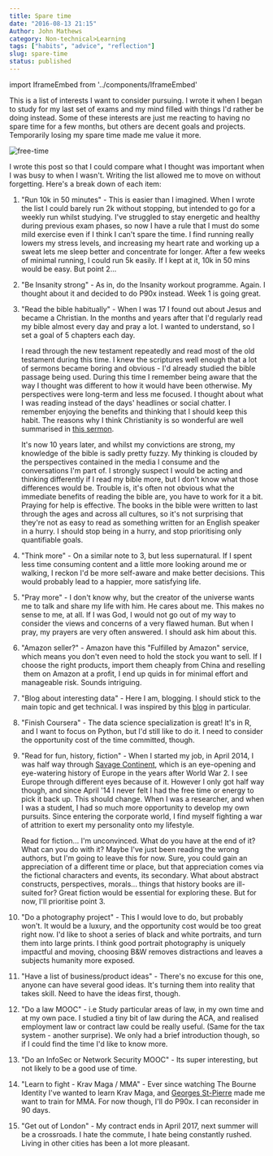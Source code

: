 ```yaml
---
title: Spare time
date: "2016-08-13 21:15"
Author: John Mathews
category: Non-technical>Learning
tags: ["habits", "advice", "reflection"]
slug: spare-time
status: published
---
```


import IframeEmbed from '../components/IframeEmbed'

This is a list of interests I want to consider pursuing. I wrote it when I began
to study for my last set of exams and my mind filled with things I'd rather be
doing instead. Some of these interests are just me reacting to having no spare
time for a few months, but others are decent goals and projects. Temporarily
losing my spare time made me value it more.

![free-time](/static/images/spare_time.jpg)

I wrote this post so that I could compare what I thought was important when I
was busy to when I wasn't. Writing the list allowed me to move on without
forgetting. Here's a break down of each item:

1.  "Run 10k in 50 minutes" - This is easier than I imagined. When I wrote the
    list I could barely run 2k without stopping, but intended to go for a
    weekly run whilst studying. I've struggled to stay energetic and healthy
    during previous exam phases, so now I have a rule that I must do some mild
    exercise even if I think I can't spare the time. I find running really
    lowers my stress levels, and increasing my heart rate and working up a
    sweat lets me sleep better and concentrate for longer. After a few weeks of
    minimal running, I could run 5k easily. If I kept at it, 10k in 50 mins
    would be easy. But point 2...

2.  "Be Insanity strong" - As in, do the Insanity workout programme. Again. I
    thought about it and decided to do P90x instead. Week 1 is going great.

3.  "Read the bible habitually" - When I was 17 I found out about Jesus and
    became a Christian. In the months and years after that I'd regularly read my
    bible almost every day and pray a lot. I wanted to understand, so I set a
    goal of 5 chapters each day.

    I read through the new testament repeatedly and read most of the old
    testament during this time. I knew the scriptures well enough that a lot of
    sermons became boring and obvious - I'd already studied the bible passage
    being used. During this time I remember being aware that the way I thought
    was different to how it would have been otherwise. My perspectives were
    long-term and less me focused. I thought about what I was reading instead
    of the days' headlines or social chatter. I remember enjoying the benefits
    and thinking that I should keep this habit. The reasons why I think
    Christianity is so wonderful are well summarised in [this
    sermon](http://messages.destinyedinburgh.com/sermon/the-gospel-we-preach-a-message-for-leaders).

    It's now 10 years later, and whilst my convictions are strong, my knowledge
    of the bible is sadly pretty fuzzy. My thinking is clouded by the
    perspectives contained in the media I consume and the conversations I'm
    part of. I strongly suspect I would be acting and thinking differently if I
    read my bible more, but I don't know what those differences would be.
    Trouble is, it's often not obvious what the immediate benefits of
    reading the bible are, you have to work for it a bit. Praying for help is
    effective. The books in the bible were written to last through the ages and
    across all cultures, so it's not surprising that they're not as easy to
    read as something written for an English speaker in a hurry. I should stop
    being in a hurry, and stop prioritising only quantifiable goals.

4.  "Think more" - On a similar note to 3, but less supernatural. If I spent
    less time consuming content and a little more looking around me or walking,
    I reckon I'd be more self-aware and make better decisions. This would
    probably lead to a happier, more satisfying life.

5.  "Pray more" - I don't know why, but the creator of the universe wants me to
    talk and share my life with him. He cares about me. This makes no sense to
    me, at all. If I was God, I would not go out of my way to consider the views
    and concerns of a very flawed human. But when I pray, my prayers are very
    often answered. I should ask him about this.

6.  "Amazon seller?" - Amazon have this "Fulfilled by Amazon" service,
    which means you don't even need to hold the stock you want to sell.
    If I choose the right products, import them cheaply from China and
    reselling  them on Amazon at a profit, I end up quids in for minimal
    effort and manageable risk. Sounds intriguing.

7.  "Blog about interesting data" - Here I am, blogging. I should stick
    to the main topic and get technical. I was inspired by this
    [blog](http://www.curiousgnu.com/) in particular.

8.  "Finish Coursera" - The data science specialization is great! It's in R, and I want to focus on Python, but I'd still like to do it. I need to consider the opportunity cost of the time committed, though.

9.  "Read for fun, history, fiction" - When I started my job, in April 2014, I
    was half way through [Savage
    Continent](https://read.amazon.co.uk/kp/embed?asin=B00796LLLK&asin=B00796LLLK&preview=newtab&linkCode=kpe&ref_=cm_sw_r_kb_dp_GP2Rxb3Q8MYC4),
    which is an eye-opening and eye-watering history of Europe in the years
    after World War 2. I see Europe through different eyes because of it.
    However I only got half way though, and since April '14 I never felt I had
    the free time or energy to pick it back up. This should change. When I was a
    researcher, and when I was a student, I had so much more opportunity to
    develop my own pursuits. Since entering the corporate world, I find myself
    fighting a war of attrition to exert my personality onto my lifestyle.

    Read for fiction... I'm unconvinced. What do you have at the end of
    it? What can you do with it? Maybe I've just been reading the wrong authors,
    but I'm going to leave this for now. Sure, you could gain an appreciation of
    a different time or place, but that appreciation comes via the fictional
    characters and events, its secondary. What about abstract constructs,
    perspectives, morals... things that history books are ill-suited for? Great
    fiction would be essential for exploring these. But for now, I'll prioritise
    point 3.

    <IframeEmbed type="amazon" src='https://read.amazon.com/kp/embed?asin=B00796LLLK&preview=newtab&linkCode=kpe&ref_=cm_sw_r_kb_dp_P95V8WRVHVKAEB6QTK1H'/>

10. "Do a photography project" - This I would love to do, but probably won't.
    It would be a luxury, and the opportunity cost would be too great right
    now. I'd like to shoot a series of black and white portraits, and turn them
    into large prints. I think good portrait photography is uniquely impactful
    and moving, choosing B&W removes distractions and leaves a subjects
    humanity more exposed.

11. "Have a list of business/product ideas" - There's no excuse for this
    one, anyone can have several good ideas. It's turning them into
    reality that takes skill. Need to have the ideas first, though.

12. "Do a law MOOC" - i.e Study particular areas of law, in my own time
    and at my own pace. I studied a tiny bit of law during the ACA, and
    realised employment law or contract law could be really useful.
    (Same for the tax system - another surprise). We only had a brief
    introduction though, so if I could find the time I'd like to know
    more.

13. "Do an InfoSec or Network Security MOOC" - Its super interesting,
    but not likely to be a good use of time.

14. "Learn to fight - Krav Maga / MMA" - Ever since watching The Bourne
    Identity I've wanted to learn Krav Maga, and [Georges
    St-Pierre](https://youtu.be/LybrzdG96_8) made me want to train
    for MMA. For now though, I'll do P90x. I can reconsider in 90 days.

    <IframeEmbed src='https://www.youtube.com/embed/u0_8dzaNxhg' />

15. "Get out of London" - My contract ends in April 2017, next summer
    will be a crossroads. I hate the commute, I hate being constantly
    rushed. Living in other cities has been a lot more pleasant.

